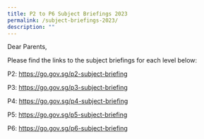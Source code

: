 ```yaml
---
title: P2 to P6 Subject Briefings 2023
permalink: /subject-briefings-2023/
description: ""
---
```


<p>Dear Parents,</p>
<p>Please find the links to the subject briefings for each level below:</p>
<p>P2:&nbsp;<a href="https://go.gov.sg/p2-subject-briefing">https://go.gov.sg/p2-subject-briefing</a></p>
<p>P3:&nbsp;<a href="https://go.gov.sg/p3-subject-briefing">https://go.gov.sg/p3-subject-briefing</a></p>
<p>P4: <a href="https://go.gov.sg/p4-subject-briefing">https://go.gov.sg/p4-subject-briefing</a></p>
<p>P5: <a href="https://go.gov.sg/p5-subject-briefing">https://go.gov.sg/p5-subject-briefing</a></p>
<p>P6: <a href="https://go.gov.sg/p6-subject-briefing">https://go.gov.sg/p6-subject-briefing</a></p></p>